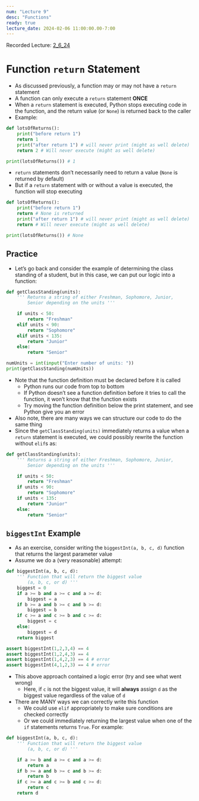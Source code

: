 ```yaml
---
num: "Lecture 9"
desc: "Functions"
ready: true
lecture_date: 2024-02-06 11:00:00.00-7:00
---
```


Recorded Lecture: [2_6_24](https://drive.google.com/file/d/1KNbWcBt7zjFDm4lEFC2451ZgRROi2y8g/view?usp=drive_link)

# Function `return` Statement

* As discussed previously, a function may or may not have a `return` statement
* A function can only execute a `return` statement **ONCE**
* When a `return` statement is executed, Python stops executing code in the function, and the return value (or `None`) is returned back to the caller
* Example:

```python
def lotsOfReturns():
	print("before return 1")
	return 1
	print("after return 1") # will never print (might as well delete)
	return 2 # Will never execute (might as well delete)

print(lotsOfReturns()) # 1
```

* `return` statements don’t necessarily need to return a value (`None` is returned by default)
* But if a `return` statement with or without a value is executed, the function will stop executing

```python
def lotsOfReturns():
	print("before return 1")
	return # None is returned
	print("after return 1") # will never print (might as well delete)
	return # Will never execute (might as well delete)

print(lotsOfReturns()) # None
```

## Practice

* Let’s go back and consider the example of determining the class standing of a student, but in this case, we can put our logic into a function:

```python
def getClassStanding(units):
	''' Returns a string of either Freshman, Sophomore, Junior,
		Senior depending on the units '''

	if units < 50:
		return "Freshman"
	elif units < 90:
		return "Sophomore"
	elif units < 135:
		return "Junior"
	else:
		return "Senior"

numUnits = int(input("Enter number of units: "))
print(getClassStanding(numUnits))
```

* Note that the function definition must be declared before it is called
	* Python runs our code from top to bottom
	* If Python doesn’t see a function definition before it tries to call the function, it won’t know that the function exists
	* Try moving the function definition below the print statement, and see Python give you an error
* Also note, there are many ways we can structure our code to do the same thing
* Since the `getClassStanding(units)` immediately returns a value when a `return` statement is executed, we could possibly rewrite the function without `elif`s as:

```python
def getClassStanding(units):
	''' Returns a string of either Freshman, Sophomore, Junior,
		Senior depending on the units '''

	if units < 50:
		return "Freshman"
	if units < 90:
		return "Sophomore"
	if units < 135:
		return "Junior"
	else:
		return "Senior"
```

## `biggestInt` Example

* As an exercise, consider writing the `biggestInt(a, b, c, d)` function that returns the largest parameter value
* Assume we do a (very reasonable) attempt:

```python
def biggestInt(a, b, c, d):
	''' Function that will return the biggest value
		(a, b, c, or d) '''
	biggest = 0
	if a >= b and a >= c and a >= d:
		biggest = a
	if b >= a and b >= c and b >= d:
		biggest = b
	if c >= a and c >= b and c >= d:
		biggest = c
	else:
		biggest = d
	return biggest

assert biggestInt(1,2,3,4) == 4
assert biggestInt(1,2,4,3) == 4
assert biggestInt(1,4,2,3) == 4 # error
assert biggestInt(4,1,2,3) == 4 # error
```

* This above approach contained a logic error (try and see what went wrong)
	* Here, if `c` is not the biggest value, it will **always** assign `d` as the biggest value regardless of the value of `d`
* There are MANY ways we can correctly write this function
	* We could use `elif` appropriately to make sure conditions are checked correctly
	* Or we could immediately returning the largest value when one of the `if` statements returns `True`. For example:

```python
def biggestInt(a, b, c, d):
	''' Function that will return the biggest value
		(a, b, c, or d) '''

	if a >= b and a >= c and a >= d:
		return a
	if b >= a and b >= c and b >= d:
		return b
	if c >= a and c >= b and c >= d:
		return c
	return d
```


